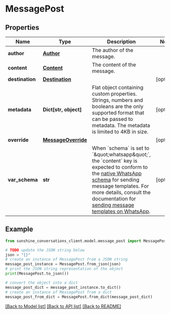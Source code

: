 # MessagePost


## Properties

Name | Type | Description | Notes
------------ | ------------- | ------------- | -------------
**author** | [**Author**](Author.md) | The author of the message. | 
**content** | [**Content**](Content.md) | The content of the message. | 
**destination** | [**Destination**](Destination.md) |  | [optional] 
**metadata** | **Dict[str, object]** | Flat object containing custom properties. Strings, numbers and booleans  are the only supported format that can be passed to metadata. The metadata is limited to 4KB in size.  | [optional] 
**override** | [**MessageOverride**](MessageOverride.md) |  | [optional] 
**var_schema** | **str** | When &#x60;schema&#x60; is set to &#x60;\&quot;whatsapp\&quot;&#x60;, the &#x60;content&#x60; key is expected to conform to the [native WhatsApp schema](https://developers.facebook.com/docs/whatsapp/api/messages/message-templates) for sending message templates. For more details, consult the documentation for [sending message templates on WhatsApp](https://developer.zendesk.com/documentation/conversations/messaging-platform/programmable-conversations/message-overrides/#template-messages).  | [optional] 

## Example

```python
from sunshine_conversations_client.model.message_post import MessagePost

# TODO update the JSON string below
json = "{}"
# create an instance of MessagePost from a JSON string
message_post_instance = MessagePost.from_json(json)
# print the JSON string representation of the object
print(MessagePost.to_json())

# convert the object into a dict
message_post_dict = message_post_instance.to_dict()
# create an instance of MessagePost from a dict
message_post_from_dict = MessagePost.from_dict(message_post_dict)
```
[[Back to Model list]](../README.md#documentation-for-models) [[Back to API list]](../README.md#documentation-for-api-endpoints) [[Back to README]](../README.md)


